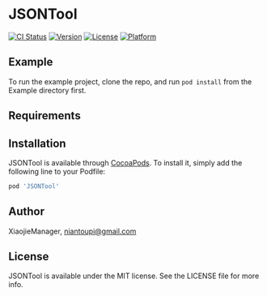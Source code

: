 # JSONTool

[![CI Status](https://img.shields.io/travis/XiaojieManager/JSONTool.svg?style=flat)](https://travis-ci.org/XiaojieManager/JSONTool)
[![Version](https://img.shields.io/cocoapods/v/JSONTool.svg?style=flat)](https://cocoapods.org/pods/JSONTool)
[![License](https://img.shields.io/cocoapods/l/JSONTool.svg?style=flat)](https://cocoapods.org/pods/JSONTool)
[![Platform](https://img.shields.io/cocoapods/p/JSONTool.svg?style=flat)](https://cocoapods.org/pods/JSONTool)

## Example

To run the example project, clone the repo, and run `pod install` from the Example directory first.

## Requirements

## Installation

JSONTool is available through [CocoaPods](https://cocoapods.org). To install
it, simply add the following line to your Podfile:

```ruby
pod 'JSONTool'
```

## Author

XiaojieManager, niantoupi@gmail.com

## License

JSONTool is available under the MIT license. See the LICENSE file for more info.
